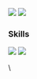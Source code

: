 <p>
  <a href="http:// #/" target="_blank"><img src="https://img.shields.io/badge/Blog?style=flat-square&logo=GitHub%20Sponsors&logoColor=white"/></a>
  <a href="farceOfjuvenile@gmail.com" target="_blank"><img src="https://img.shields.io/badge/farceOfjuvenile@gmail.com-EA4335?style=flat-square&logo=Gmail&logoColor=white"/></a>


###  Skills
  
 <p>
    <img src="https://img.shields.io/badge/Java-007396?style=flat-square&logo=Java&logoColor=white"/>
    <img src="https://img.shields.io/badge/Spring-3DDC84?style=flat-square&logo=Spring&logoColor=white"/>
 </P>\
